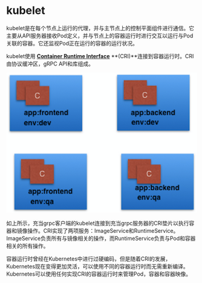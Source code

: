 # kubelet

kubelet是在每个节点上运行的代理，并与主节点上的控制平面组件进行通信。它主要从API服务器接收Pod定义，并与节点上的容器运行时进行交互以运行与Pod关联的容器。它还监视Pod正在运行的容器的运行状况。

kubelet使用  [**Container Runtime Interface**](https://github.com/kubernetes/community/blob/master/contributors/devel/sig-node/container-runtime-interface.md) **\(CRI\)**连接到容器运行时。CRI由协议缓冲区，gRPC API和库组成。

![container runtime interface](../../../../.gitbook/assets/image%20%2814%29.png)

如上所示，充当grpc客户端的kubelet连接到充当grpc服务器的CRI垫片以执行容器和镜像操作。CRI实现了两项服务：ImageService和RuntimeService。ImageService负责所有与镜像相关的操作，而RuntimeService负责与Pod和容器相关的所有操作。

容器运行时曾经在Kubernetes中进行过硬编码，但是随着CRI的发展，Kubernetes现在变得更加灵活，可以使用不同的容器运行时而无需重新编译。Kubernetes可以使用任何实现CRI的容器运行时来管理Pod，容器和容器映像。

